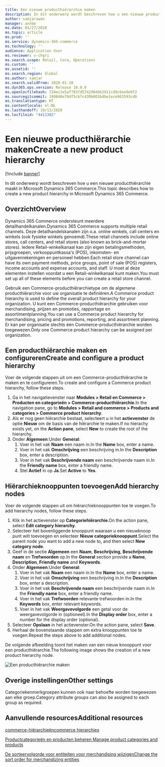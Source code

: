 ```yaml
---
title: Een nieuwe producthiërarchie maken
description: In dit onderwerp wordt beschreven hoe u een nieuwe producthiërarchie maakt in Microsoft Dynamics 365 Commerce.
author: samjarawan
manager: annbe
ms.date: 01/27/2020
ms.topic: article
ms.prod: ''
ms.service: dynamics-365-commerce
ms.technology: ''
audience: Application User
ms.reviewer: v-chgri
ms.search.scope: Retail, Core, Operations
ms.custom: ''
ms.assetid: ''
ms.search.region: Global
ms.author: samjar
ms.search.validFrom: 2020-01-20
ms.dyn365.ops.version: Release 10.0.8
ms.openlocfilehash: 724ec2e5af7837d574298d662911cd9c6ee9e9f2
ms.sourcegitcommit: 199848e78df5cb7c439b001bdbe1ece963593cdb
ms.translationtype: HT
ms.contentlocale: nl-NL
ms.lasthandoff: 10/13/2020
ms.locfileid: "4411302"
---
```

# <a name="create-a-new-product-hierarchy"></a><span data-ttu-id="bd85d-103">Een nieuwe producthiërarchie maken</span><span class="sxs-lookup"><span data-stu-id="bd85d-103">Create a new product hierarchy</span></span>


[!include [banner](includes/banner.md)]

<span data-ttu-id="bd85d-104">In dit onderwerp wordt beschreven hoe u een nieuwe producthiërarchie maakt in Microsoft Dynamics 365 Commerce.</span><span class="sxs-lookup"><span data-stu-id="bd85d-104">This topic describes how to create a new product hierarchy in Microsoft Dynamics 365 Commerce.</span></span>

## <a name="overview"></a><span data-ttu-id="bd85d-105">Overzicht</span><span class="sxs-lookup"><span data-stu-id="bd85d-105">Overview</span></span>

<span data-ttu-id="bd85d-106">Dynamics 365 Commerce ondersteunt meerdere detailhandelkanalen.</span><span class="sxs-lookup"><span data-stu-id="bd85d-106">Dynamics 365 Commerce supports multiple retail channels.</span></span> <span data-ttu-id="bd85d-107">Deze detailhandelskanalen zijn o.a. online winkels, call centers en winkels (ook fysieke winkels genoemd).</span><span class="sxs-lookup"><span data-stu-id="bd85d-107">These retail channels include online stores, call centers, and retail stores (also known as brick-and-mortar stores).</span></span> <span data-ttu-id="bd85d-108">Iedere Retail-winkelkanaal kan zijn eigen betalingsmethoden, prijsgroepen, verkooppuntkassa's (POS), inkomsten- en uitgavenrekeningen en personeel hebben.</span><span class="sxs-lookup"><span data-stu-id="bd85d-108">Each retail store channel can have its own payment methods, price groups, point of sale (POS) registers, income accounts and expense accounts, and staff.</span></span> <span data-ttu-id="bd85d-109">U moet al deze elementen instellen voordat u een Retail-winkelkanaal kunt maken.</span><span class="sxs-lookup"><span data-stu-id="bd85d-109">You must set up all of these elements before you can create a retail store channel.</span></span> 

<span data-ttu-id="bd85d-110">Gebruik een Commerce-producthiërarchietype om de algemene producthiërarchie voor uw organisatie te definiëren.</span><span class="sxs-lookup"><span data-stu-id="bd85d-110">A Commerce product hierarchy is used to define the overall product hierarchy for your organization.</span></span> <span data-ttu-id="bd85d-111">U kunt een Commerce-producthiërarchie gebruiken voor merchandising, prijzen en promoties, rapportage en assortimentplanning.</span><span class="sxs-lookup"><span data-stu-id="bd85d-111">You can use a Commerce product hierarchy for merchandising, pricing and promotions, reporting, and assortment planning.</span></span> <span data-ttu-id="bd85d-112">Er kan per organisatie slechts één Commerce-producthiërarchie worden toegewezen.</span><span class="sxs-lookup"><span data-stu-id="bd85d-112">Only one Commerce product hierarchy can be assigned per organization.</span></span>

## <a name="create-and-configure-a-product-hierarchy"></a><span data-ttu-id="bd85d-113">Een producthiërarchie maken en configureren</span><span class="sxs-lookup"><span data-stu-id="bd85d-113">Create and configure a product hierarchy</span></span>

<span data-ttu-id="bd85d-114">Voer de volgende stappen uit om een Commerce-producthiërarchie te maken en te configureren.</span><span class="sxs-lookup"><span data-stu-id="bd85d-114">To create and configure a Commerce product hierarchy, follow these steps.</span></span>

1. <span data-ttu-id="bd85d-115">Ga in het navigatievenster naar **Modules \> Retail en Commerce \> Producten en categorieën \> Commerce-producthiërarchie**.</span><span class="sxs-lookup"><span data-stu-id="bd85d-115">In the navigation pane, go to **Modules \> Retail and commerce \> Products and categories \> Commerce product hierarchy**.</span></span>
1. <span data-ttu-id="bd85d-116">Als er nog geen hiërarchie bestaat, selecteert u in het **actievenster** de optie **Nieuw** om de basis van de hiërarchie te maken.</span><span class="sxs-lookup"><span data-stu-id="bd85d-116">If no hierachy exists yet, on the **Action pane**, select **New** to create the root of the hierarchy.</span></span>
1. <span data-ttu-id="bd85d-117">Onder **Algemeen**:</span><span class="sxs-lookup"><span data-stu-id="bd85d-117">Under **General**:</span></span>
    1. <span data-ttu-id="bd85d-118">Voer in het vak **Naam** een naam in.</span><span class="sxs-lookup"><span data-stu-id="bd85d-118">In the **Name** box, enter a name.</span></span>
    1. <span data-ttu-id="bd85d-119">Voer in het vak **Omschrijving** een beschrijving in.</span><span class="sxs-lookup"><span data-stu-id="bd85d-119">In the **Description** box, enter a description.</span></span>
    1. <span data-ttu-id="bd85d-120">Voer in het vak **Beschrijvende naam** een beschrijvende naam in.</span><span class="sxs-lookup"><span data-stu-id="bd85d-120">In the **Friendly name** box, enter a friendly name.</span></span>
    1. <span data-ttu-id="bd85d-121">Stel **Actief** in op **Ja**.</span><span class="sxs-lookup"><span data-stu-id="bd85d-121">Set **Active** to **Yes**.</span></span>

## <a name="add-hierarchy-nodes"></a><span data-ttu-id="bd85d-122">Hiërarchieknooppunten toevoegen</span><span class="sxs-lookup"><span data-stu-id="bd85d-122">Add hierarchy nodes</span></span>

<span data-ttu-id="bd85d-123">Voer de volgende stappen uit om hiërarchieknooppunten toe te voegen.</span><span class="sxs-lookup"><span data-stu-id="bd85d-123">To add hierarchy nodes, follow these steps.</span></span>

1. <span data-ttu-id="bd85d-124">Klik in het actievenster op **Categoriehiërarchie**.</span><span class="sxs-lookup"><span data-stu-id="bd85d-124">On the action pane, select **Edit category hierarchy**.</span></span>
1. <span data-ttu-id="bd85d-125">Selecteer het bovenliggende knooppunt waaraan u een nieuwknoop punt wilt toevoegen en selecteer **Nieuw categorieknooppunt**.</span><span class="sxs-lookup"><span data-stu-id="bd85d-125">Select the parent node you want to add a new node to, and then select **New category node**.</span></span>
1. <span data-ttu-id="bd85d-126">Geef in de sectie **Algemeen** een **Naam**, **Beschrijving**, **Beschrijvende naam** en **Trefwoorden** op.</span><span class="sxs-lookup"><span data-stu-id="bd85d-126">In the **General** section provide a **Name**, **Description**, **Friendly name** and **Keywords**.</span></span>
1. <span data-ttu-id="bd85d-127">Onder **Algemeen**:</span><span class="sxs-lookup"><span data-stu-id="bd85d-127">Under **General**:</span></span>
    1. <span data-ttu-id="bd85d-128">Voer in het vak **Naam** een naam in.</span><span class="sxs-lookup"><span data-stu-id="bd85d-128">In the **Name** box, enter a name.</span></span>
    1. <span data-ttu-id="bd85d-129">Voer in het vak **Omschrijving** een beschrijving in.</span><span class="sxs-lookup"><span data-stu-id="bd85d-129">In the **Description** box, enter a description.</span></span>
    1. <span data-ttu-id="bd85d-130">Voer in het vak **Beschrijvende naam** een beschrijvende naam in.</span><span class="sxs-lookup"><span data-stu-id="bd85d-130">In the **Friendly name** box, enter a friendly name.</span></span>
    1. <span data-ttu-id="bd85d-131">Voer in het vak **Trefwoorden** relevante trefwoorden in.</span><span class="sxs-lookup"><span data-stu-id="bd85d-131">In the **Keywords** box, enter relevant keywords.</span></span>
    1. <span data-ttu-id="bd85d-132">Voer in het vak **Weergavevolgorde** een getal voor de weergavevolgorde in (optioneel).</span><span class="sxs-lookup"><span data-stu-id="bd85d-132">In the **Display order** box, enter a number for the display order (optional).</span></span>
1. <span data-ttu-id="bd85d-133">Selecteer **Opslaan** in het actievenster.</span><span class="sxs-lookup"><span data-stu-id="bd85d-133">On the action pane, select **Save**.</span></span>
1. <span data-ttu-id="bd85d-134">Herhaal de bovenstaande stappen om extra knooppunten toe te voegen.</span><span class="sxs-lookup"><span data-stu-id="bd85d-134">Repeat the steps above to add additional nodes.</span></span>

<span data-ttu-id="bd85d-135">De volgende afbeelding toont het maken van een nieuw knooppunt voor een producthiërarchie.</span><span class="sxs-lookup"><span data-stu-id="bd85d-135">The following image shows the creation of a new product hierarchy node.</span></span>

![Een producthiërarchie maken](media/create-product-hierarchy.png)

## <a name="other-settings"></a><span data-ttu-id="bd85d-137">Overige instellingen</span><span class="sxs-lookup"><span data-stu-id="bd85d-137">Other settings</span></span>

<span data-ttu-id="bd85d-138">Categoriekenmerkgroepen kunnen ook naar behoefte worden toegewezen aan elke groep.</span><span class="sxs-lookup"><span data-stu-id="bd85d-138">Category attribute groups can also be assigned to each group as required.</span></span>  

## <a name="additional-resources"></a><span data-ttu-id="bd85d-139">Aanvullende resources</span><span class="sxs-lookup"><span data-stu-id="bd85d-139">Additional resources</span></span>

[<span data-ttu-id="bd85d-140">commerce-hiërarchieën</span><span class="sxs-lookup"><span data-stu-id="bd85d-140">commerce hierarchies</span></span>](retail-hierarchies.md)

[<span data-ttu-id="bd85d-141">Productcategorieën en producten beheren </span><span class="sxs-lookup"><span data-stu-id="bd85d-141">Manage product categories and products </span></span>](category-management-product-creation.md)

[<span data-ttu-id="bd85d-142">De sorteervolgorde voor entiteiten voor merchandising wijzigen</span><span class="sxs-lookup"><span data-stu-id="bd85d-142">Change the sort order for merchandizing entities</span></span>](custom-order-categories-nav-retail-prod-hierarchy.md)
